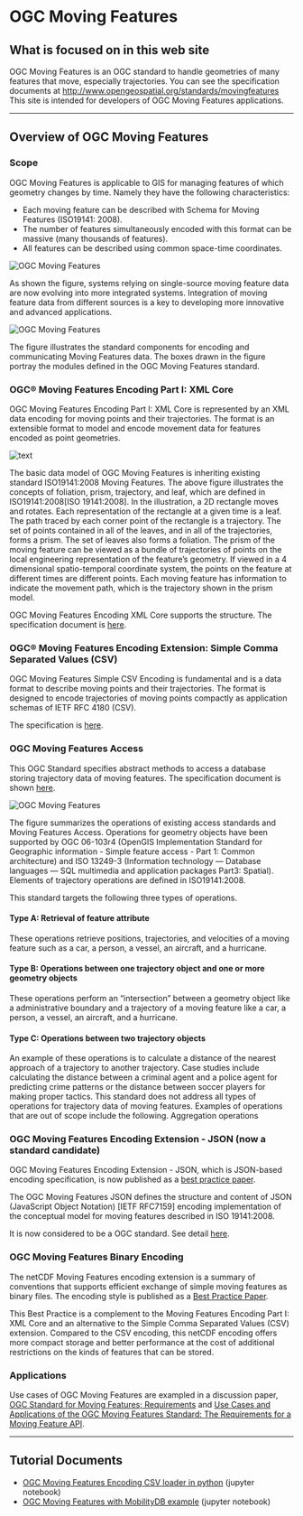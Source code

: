 # OGC Moving Features

## What is focused on in this web site
OGC Moving Features is an OGC standard to handle geometries of many features that move, especially trajectories.
You can see the specification documents at http://www.opengeospatial.org/standards/movingfeatures
This site is intended for developers of OGC Moving Features applications.


---

## Overview of OGC Moving Features

### Scope

OGC Moving Features is applicable to GIS for managing features of which geometry changes by time.
Namely they have the following characteristics:

- Each moving feature can be described with Schema for Moving Features (ISO19141: 2008).
- The number of features simultaneously encoded with this format can be massive (many thousands of features).
- All features can be described using common space-time coordinates.

![OGC Moving Features](/img/applications.png)

As shown the figure, systems relying on single-source moving feature data are now evolving into more integrated systems. Integration of moving feature data from different sources is a key to developing more innovative and advanced applications.


![OGC Moving Features](/img/modularity.png)

The figure illustrates the standard components for encoding and communicating Moving Features data. The boxes drawn in the figure portray the modules defined in the OGC Moving Features standard.


### OGC® Moving Features Encoding Part I: XML Core

OGC Moving Features Encoding Part I: XML Core is represented by an XML data encoding for moving points and their trajectories. The format is an extensible format to model and encode movement data for features encoded as point geometries.

![text](/img/tracks.png)

The basic data model of OGC Moving Features is inheriting existing standard ISO19141:2008 Moving Features.
The above figure illustrates the concepts of foliation, prism, trajectory, and leaf, which are defined in ISO19141:2008[ISO 19141:2008]. In the illustration, a 2D rectangle moves and rotates. Each representation of the rectangle at a given time is a leaf. The path traced by each corner point of the rectangle is a trajectory. The set of points contained in all of the leaves, and in all of the trajectories, forms a prism. The set of leaves also forms a foliation.
The prism of the moving feature can be viewed as a bundle of trajectories of points on the local engineering representation of the feature’s geometry. If viewed in a 4 dimensional spatio-temporal coordinate system, the points on the feature at different times are different points.
Each moving feature has information to indicate the movement path, which is the trajectory shown in the prism model.

OGC Moving Features Encoding XML Core supports the structure.
The specification document is [here](http://docs.opengeospatial.org/is/18-075/18-075.html).


### OGC® Moving Features Encoding Extension: Simple Comma Separated Values (CSV)

OGC Moving Features Simple CSV Encoding is fundamental and is a data format to describe moving points and their trajectories. The format is designed to encode trajectories of moving points compactly as application schemas of IETF RFC 4180 (CSV).

The specification is [here](http://docs.opengeospatial.org/is/14-084r2/14-084r2.html).


### OGC Moving Features Access
This OGC Standard specifies abstract methods to access a database storing trajectory data of moving features.
The specification document is shown [here](http://docs.opengeospatial.org/is/16-120r3/16-120r3.html).

![OGC Moving Features](/img/access.png)

The figure summarizes the operations of existing access standards and Moving Features Access. Operations for geometry objects have been supported by OGC 06-103r4 (OpenGIS Implementation Standard for Geographic information - Simple feature access - Part 1: Common architecture) and ISO 13249-3 (Information technology — Database languages — SQL multimedia and application packages Part3: Spatial). Elements of trajectory operations are defined in ISO19141:2008.

This standard targets the following three types of operations.

#### Type A: Retrieval of feature attribute
 These operations retrieve positions, trajectories, and velocities of a moving feature such as a car, a person, a vessel, an aircraft, and a hurricane.

#### Type B: Operations between one trajectory object and one or more geometry objects
These operations perform an “intersection” between a geometry object like a administrative boundary and a trajectory of a moving feature like a car, a person, a vessel, an aircraft, and a hurricane.

#### Type C: Operations between two trajectory objects
An example of these operations is to calculate a distance of the nearest approach of a trajectory to another trajectory. Case studies include calculating the distance between a criminal agent and a police agent for predicting crime patterns or the distance between soccer players for making proper tactics.
This standard does not address all types of operations for trajectory data of moving features. Examples of operations that are out of scope include the following.
Aggregation operations


### OGC Moving Features Encoding Extension - JSON (now a standard candidate)
OGC Moving Features Encoding Extension - JSON, which is JSON-based encoding specification,
is now published as a [best practice paper](http://docs.opengeospatial.org/bp/16-140r1/16-140r1.html).

The OGC Moving Features JSON defines the structure and content of JSON (JavaScript Object Notation) [IETF RFC7159] encoding implementation of the conceptual model for moving features described in ISO 19141:2008.

It is now considered to be a OGC standard. See detail [here](https://ksookim.github.io/mf-json/).

### OGC Moving Features Binary Encoding

The netCDF Moving Features encoding extension is a summary of conventions that supports efficient exchange of simple moving features as binary files. The encoding style is published as a [Best Practice Paper](http://docs.opengeospatial.org/bp/16-114r3/16-114r3.html).

This Best Practice is a complement to the Moving Features Encoding Part I: XML Core and an alternative to the Simple Comma Separated Values (CSV) extension. Compared to the CSV encoding, this netCDF encoding offers more compact storage and better performance at the cost of additional restrictions on the kinds of features that can be stored.

### Applications
Use cases of OGC Moving Features are exampled in a discussion paper, [OGC Standard for Moving Features; Requirements](https://portal.opengeospatial.org/files/?artifact_id=51623) and
[Use Cases and Applications of the OGC Moving Features Standard: The Requirements for a Moving Feature API](https://portal.opengeospatial.org/files/?artifact_id=64623).

---
## Tutorial Documents
- [OGC Moving Features Encoding CSV loader in python](Load+OGC+Moving+Features+CSV.ipynb) (jupyter notebook)
- [OGC Moving Features with MobilityDB example](code/jupyter/OGC+Moving+Features+for+MobilityDB.ipynb) (jupyter notebook)
